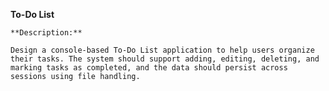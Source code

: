 **To-Do List**
    
    **Description:**
    
    Design a console-based To-Do List application to help users organize their tasks. The system should support adding, editing, deleting, and marking tasks as completed, and the data should persist across sessions using file handling.
